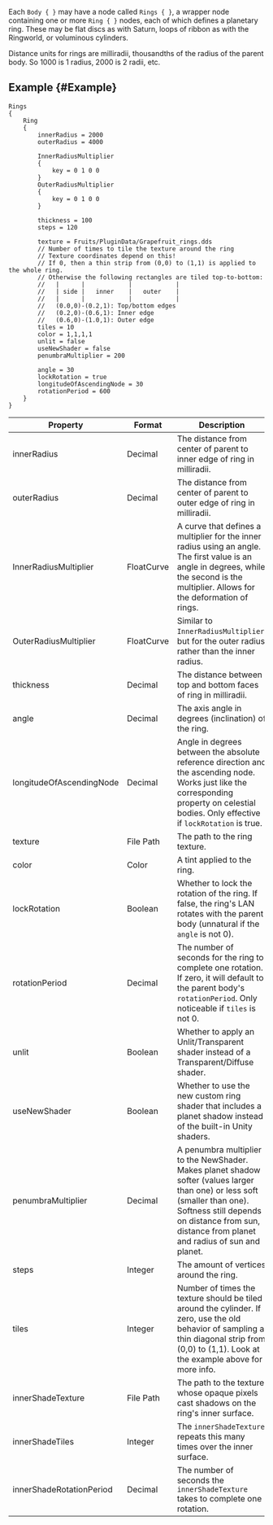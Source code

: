 Each `Body { }` may have a node called `Rings { }`, a wrapper node containing one or more `Ring { }` nodes, each of which defines a planetary ring. These may be flat discs as with Saturn, loops of ribbon as with the Ringworld, or voluminous cylinders.

Distance units for rings are milliradii, thousandths of the radius of the parent body. So 1000 is 1 radius, 2000 is 2 radii, etc.

## Example {#Example}
```
Rings
{
	Ring
	{
		innerRadius = 2000
		outerRadius = 4000
		
		InnerRadiusMultiplier
		{
			key = 0 1 0 0
		}
		OuterRadiusMultiplier
		{
			key = 0 1 0 0
		}
		
		thickness = 100
		steps = 120

		texture = Fruits/PluginData/Grapefruit_rings.dds
		// Number of times to tile the texture around the ring
		// Texture coordinates depend on this!
		// If 0, then a thin strip from (0,0) to (1,1) is applied to the whole ring.
		// Otherwise the following rectangles are tiled top-to-bottom:
		//   |      |            |            |
		//   | side |   inner    |   outer    |
		//   |      |            |            |
		//   (0.0,0)-(0.2,1): Top/bottom edges
		//   (0.2,0)-(0.6,1): Inner edge
		//   (0.6,0)-(1.0,1): Outer edge
		tiles = 10
		color = 1,1,1,1
		unlit = false
		useNewShader = false
		penumbraMultiplier = 200

		angle = 30
		lockRotation = true
		longitudeOfAscendingNode = 30
		rotationPeriod = 600
	}
}
```

|Property|Format|Description|
|--------|------|-----------|
|innerRadius|Decimal|The distance from center of parent to inner edge of ring in milliradii.|
|outerRadius|Decimal|The distance from center of parent to outer edge of ring in milliradii.|
|InnerRadiusMultiplier|FloatCurve|A curve that defines a multiplier for the inner radius using an angle. The first value is an angle in degrees, while the second is the multiplier. Allows for the deformation of rings.|
|OuterRadiusMultiplier|FloatCurve|Similar to `InnerRadiusMultiplier`, but for the outer radius rather than the inner radius.|
|thickness|Decimal|The distance between top and bottom faces of ring in milliradii.|
|angle|Decimal|The axis angle in degrees (inclination) of the ring.|
|longitudeOfAscendingNode|Decimal|Angle in degrees between the absolute reference direction and the ascending node. Works just like the corresponding property on celestial bodies. Only effective if `lockRotation` is true.|
|texture|File Path|The path to the ring texture.|
|color|Color|A tint applied to the ring.|
|lockRotation|Boolean|Whether to lock the rotation of the ring. If false, the ring's LAN rotates with the parent body (unnatural if the `angle` is not 0).|
|rotationPeriod|Decimal|The number of seconds for the ring to complete one rotation. If zero, it will default to the parent body's `rotationPeriod`. Only noticeable if `tiles` is not 0.|
|unlit|Boolean|Whether to apply an Unlit/Transparent shader instead of a Transparent/Diffuse shader.|
|useNewShader|Boolean|Whether to use the new custom ring shader that includes a planet shadow instead of the built-in Unity shaders.|
|penumbraMultiplier|Decimal|A penumbra multiplier to the NewShader. Makes planet shadow softer (values larger than one) or less soft (smaller than one). Softness still depends on distance from sun, distance from planet and radius of sun and planet.|
|steps|Integer|The amount of vertices around the ring.|
|tiles|Integer|Number of times the texture should be tiled around the cylinder. If zero, use the old behavior of sampling a thin diagonal strip from (0,0) to (1,1). Look at the example above for more info.|
|innerShadeTexture|File Path|The path to the texture whose opaque pixels cast shadows on the ring's inner surface.|
|innerShadeTiles|Integer|The `innerShadeTexture` repeats this many times over the inner surface.|
|innerShadeRotationPeriod|Decimal|The number of seconds the `innerShadeTexture` takes to complete one rotation.|
